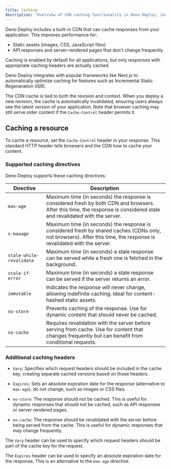 ```yaml
---
title: Caching
description: "Overview of CDN caching functionality in Deno Deploy, including cache configuration, directives, and best practices."
---
```


Deno Deploy includes a built-in CDN that can cache responses from your
application. This improves performance for:

- Static assets (images, CSS, JavaScript files)
- API responses and server-rendered pages that don't change frequently

Caching is enabled by default for all applications, but only responses with
appropriate caching headers are actually cached.

Deno Deploy integrates with popular frameworks like Next.js to automatically
optimize caching for features such as Incremental Static Regeneration (ISR).

The CDN cache is tied to both the revision and context. When you deploy a new
revision, the cache is automatically invalidated, ensuring users always see the
latest version of your application. Note that browser caching may still serve
older content if the `Cache-Control` header permits it.

## Caching a resource

To cache a resource, set the `Cache-Control` header in your response. This
standard HTTP header tells browsers and the CDN how to cache your content.

### Supported caching directives

Deno Deploy supports these caching directives:

| Directive                | Description                                                                                                                                                             |
| ------------------------ | ----------------------------------------------------------------------------------------------------------------------------------------------------------------------- |
| `max-age`                | Maximum time (in seconds) the response is considered fresh by both CDN and browsers. After this time, the response is considered stale and revalidated with the server. |
| `s-maxage`               | Maximum time (in seconds) the response is considered fresh by shared caches (CDNs only, not browsers). After this time, the response is revalidated with the server.    |
| `stale-while-revalidate` | Maximum time (in seconds) a stale response can be served while a fresh one is fetched in the background.                                                                |
| `stale-if-error`         | Maximum time (in seconds) a stale response can be served if the server returns an error.                                                                                |
| `immutable`              | Indicates the response will never change, allowing indefinite caching. Ideal for content-hashed static assets.                                                          |
| `no-store`               | Prevents caching of the response. Use for dynamic content that should never be cached.                                                                                  |
| `no-cache`               | Requires revalidation with the server before serving from cache. Use for content that changes frequently but can benefit from conditional requests.                     |

### Additional caching headers

- `Vary`: Specifies which request headers should be included in the cache key,
  creating separate cached versions based on those headers.

- `Expires`: Sets an absolute expiration date for the response (alternative to
  `max-age`). do not change, such as images or CSS files.
- `no-store`: The response should not be cached. This is useful for dynamic
  responses that should not be cached, such as API responses or server rendered
  pages.
- `no-cache`: The response should be revalidated with the server before being
  served from the cache. This is useful for dynamic responses that may change
  frequently.

The `Vary` header can be used to specify which request headers should be part of
the cache key for the request.

The `Expires` header can be used to specify an absolute expiration date for the
response. This is an alternative to the `max-age` directive.
